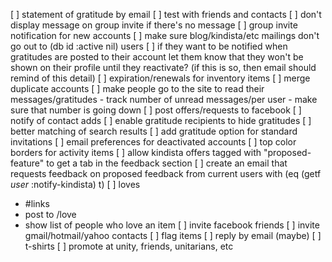 [ ] statement of gratitude by email
    [ ] test with friends and contacts
[ ] don't display message on group invite if there's no message
[ ] group invite notification for new accounts
[ ] make sure blog/kindista/etc mailings don't go out to (db id :active nil) users
    [ ] if they want to be notified when gratitudes are posted to their account
        let them know that they won't be shown on their profile until they
        reactivate? (if this is so, then email should remind of this detail)
[ ] expiration/renewals for inventory items
[ ] merge duplicate accounts
[ ] make people go to the site to read their messages/gratitudes
    - track number of unread messages/per user
    - make sure that number is going down
[ ] post offers/requests to facebook
[ ] notify of contact adds
[ ] enable gratitude recipients to hide gratitudes
[ ] better matching of search results
[ ] add gratitude option for standard invitations
[ ] email preferences for deactivated accounts
[ ] top color borders for activity items
[ ] allow kindista offers tagged with "proposed-feature" to get a tab in the feedback section
    [ ] create an email that requests feedback on proposed feedback from current users with (eq (getf *user* :notify-kindista) t)
[ ] loves
   - #links
   - post to /love
   - show list of people who love an item
[ ] invite facebook friends
[ ] invite gmail/hotmail/yahoo contacts
[ ] flag items
[ ] reply by email (maybe)
[ ] t-shirts
[ ] promote at unity, friends, unitarians, etc

